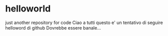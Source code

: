 # helloworld
just another repository for code
Ciao a tutti
questo e' un tentativo di seguire helloword di github
Dovrebbe essere banale...
